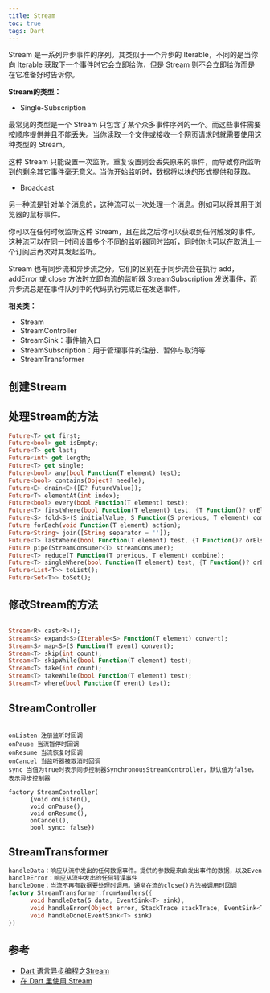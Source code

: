 ```yaml
---
title: Stream
toc: true
tags: Dart
---
```


Stream 是一系列异步事件的序列。其类似于一个异步的 Iterable，不同的是当你向 Iterable 获取下一个事件时它会立即给你，但是 Stream 则不会立即给你而是在它准备好时告诉你。


**Stream的类型：**

- Single-Subscription

最常见的类型是一个 Stream 只包含了某个众多事件序列的一个。而这些事件需要按顺序提供并且不能丢失。当你读取一个文件或接收一个网页请求时就需要使用这种类型的 Stream。

这种 Stream 只能设置一次监听。重复设置则会丢失原来的事件，而导致你所监听到的剩余其它事件毫无意义。当你开始监听时，数据将以块的形式提供和获取。

- Broadcast

另一种流是针对单个消息的，这种流可以一次处理一个消息。例如可以将其用于浏览器的鼠标事件。

你可以在任何时候监听这种 Stream，且在此之后你可以获取到任何触发的事件。这种流可以在同一时间设置多个不同的监听器同时监听，同时你也可以在取消上一个订阅后再次对其发起监听。



Stream 也有同步流和异步流之分。它们的区别在于同步流会在执行 add，addError 或 close 方法时立即向流的监听器 StreamSubscription 发送事件，而异步流总是在事件队列中的代码执行完成后在发送事件。


**相关类：**

- Stream
- StreamController
- StreamSink：事件输入口
- StreamSubscription：用于管理事件的注册、暂停与取消等
- StreamTransformer

## 创建Stream



## 处理Stream的方法

```dart
Future<T> get first;
Future<bool> get isEmpty;
Future<T> get last;
Future<int> get length;
Future<T> get single;
Future<bool> any(bool Function(T element) test);
Future<bool> contains(Object? needle);
Future<E> drain<E>([E? futureValue]);
Future<T> elementAt(int index);
Future<bool> every(bool Function(T element) test);
Future<T> firstWhere(bool Function(T element) test, {T Function()? orElse});
Future<S> fold<S>(S initialValue, S Function(S previous, T element) combine);
Future forEach(void Function(T element) action);
Future<String> join([String separator = '']);
Future<T> lastWhere(bool Function(T element) test, {T Function()? orElse});
Future pipe(StreamConsumer<T> streamConsumer);
Future<T> reduce(T Function(T previous, T element) combine);
Future<T> singleWhere(bool Function(T element) test, {T Function()? orElse});
Future<List<T>> toList();
Future<Set<T>> toSet();

```


## 修改Stream的方法


```dart

Stream<R> cast<R>();
Stream<S> expand<S>(Iterable<S> Function(T element) convert);
Stream<S> map<S>(S Function(T event) convert);
Stream<T> skip(int count);
Stream<T> skipWhile(bool Function(T element) test);
Stream<T> take(int count);
Stream<T> takeWhile(bool Function(T element) test);
Stream<T> where(bool Function(T event) test);

```


## StreamController

```

onListen 注册监听时回调
onPause 当流暂停时回调
onResume 当流恢复时回调
onCancel 当监听器被取消时回调
sync 当值为true时表示同步控制器SynchronousStreamController，默认值为false，表示异步控制器

factory StreamController(
      {void onListen(),
      void onPause(),
      void onResume(),
      onCancel(),
      bool sync: false})

```



## StreamTransformer

```dart
handleData：响应从流中发出的任何数据事件。提供的参数是来自发出事件的数据，以及EventSink<T>，表示正在进行此转换的当前流的实例
handleError：响应从流中发出的任何错误事件
handleDone：当流不再有数据要处理时调用。通常在流的close()方法被调用时回调
factory StreamTransformer.fromHandlers({
      void handleData(S data, EventSink<T> sink),
      void handleError(Object error, StackTrace stackTrace, EventSink<T> sink),
      void handleDone(EventSink<T> sink)
})

```

## 参考

- [Dart 语言异步编程之Stream](https://cloud.tencent.com/developer/article/1510821)
- [在 Dart 里使用 Stream](https://dart.cn/articles/libraries/creating-streams)

